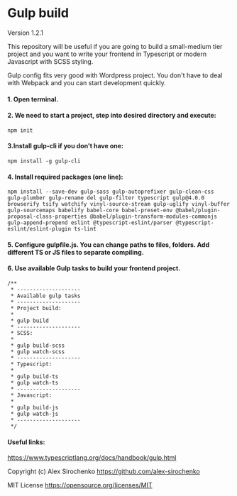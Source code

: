 # Gulp build

Version 1.2.1

This repository will be useful if you are going to build a small-medium tier project and you want to write your frontend in Typescript or modern Javascript with SCSS styling.

Gulp config fits very good with Wordpress project. You don't have to deal with Webpack and you can start development quickly.

#### 1. Open terminal.

#### 2. We need to start a project, step into desired directory and execute:
```
npm init
```

#### 3.Install gulp-cli if you don't have one:
```
npm install -g gulp-cli
```
#### 4. Install required packages (one line):
```
npm install --save-dev gulp-sass gulp-autoprefixer gulp-clean-css gulp-plumber gulp-rename del gulp-filter typescript gulp@4.0.0 browserify tsify watchify vinyl-source-stream gulp-uglify vinyl-buffer gulp-sourcemaps babelify babel-core babel-preset-env @babel/plugin-proposal-class-properties @babel/plugin-transform-modules-commonjs gulp-append-prepend eslint @typescript-eslint/parser @typescript-eslint/eslint-plugin ts-lint
```

#### 5. Configure gulpfile.js. You can change paths to files, folders. Add different TS or JS files to separate compiling.

#### 6. Use available Gulp tasks to build your frontend project.
```
/**
 * --------------------
 * Available gulp tasks
 * --------------------
 * Project build:
 *
 * gulp build
 * --------------------
 * SCSS:
 *
 * gulp build-scss
 * gulp watch-scss
 * --------------------
 * Typescript:
 *
 * gulp build-ts
 * gulp watch-ts
 * --------------------
 * Javascript:
 *
 * gulp build-js
 * gulp watch-js
 * --------------------
 */
 ```

#### Useful links:
https://www.typescriptlang.org/docs/handbook/gulp.html

Copyright (c) Alex Sirochenko https://github.com/alex-sirochenko

MIT License https://opensource.org/licenses/MIT